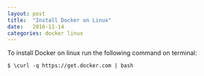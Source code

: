 ```yaml
---
layout: post
title:  "Install Docker on Linux"
date:   2016-11-14
categories: docker linux
---
```


To install Docker on linux run the following command on terminal:


    $ \curl -q https://get.docker.com | bash

